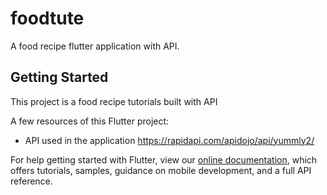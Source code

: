 # foodtute

A food recipe flutter application with API.

## Getting Started

This project is a food recipe tutorials built with API

A few resources of this Flutter project:

- API used in the application https://rapidapi.com/apidojo/api/yummly2/

For help getting started with Flutter, view our
[online documentation](https://flutter.dev/docs), which offers tutorials,
samples, guidance on mobile development, and a full API reference.
